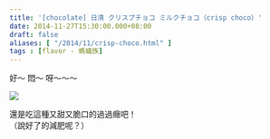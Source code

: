 ```yaml
---
title: '[chocolate] 日清 クリスプチョコ ミルクチョコ（crisp choco）'
date: 2014-11-27T15:30:00.000+08:00
draft: false
aliases: [ "/2014/11/crisp-choco.html" ]
tags : [flavor - 螞蟻族]
---
```


好～ 悶～ 呀～～～  

[![](https://farm8.staticflickr.com/7581/15669064698_c2d51aba70_z.jpg)](https://farm8.staticflickr.com/7581/15669064698_c2d51aba70_z.jpg)

還是吃這種又甜又脆口的過過癮吧！  
（說好了的減肥呢？）